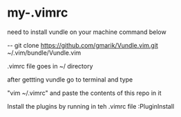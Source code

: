 # my-.vimrc


need to install vundle on your machine command below

-- git clone https://github.com/gmarik/Vundle.vim.git ~/.vim/bundle/Vundle.vim

.vimrc file goes in ~/ directory

after gettting vundle go to terminal and type

"vim ~/.vimrc" and paste the contents of this repo in it

Install the plugins by running in teh .vimrc file :PluginInstall
